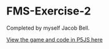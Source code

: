 # FMS-Exercise-2
Completed by myself Jacob Bell.

[View the game and code in P5JS here](https://editor.p5js.org/jake-44/sketches/fNWUIAp2T)

